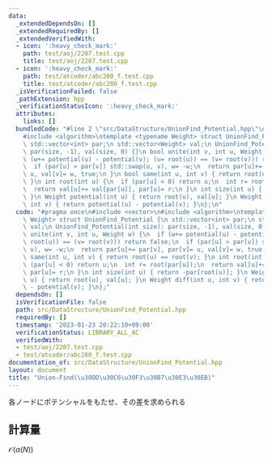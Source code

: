 ```yaml
---
data:
  _extendedDependsOn: []
  _extendedRequiredBy: []
  _extendedVerifiedWith:
  - icon: ':heavy_check_mark:'
    path: test/aoj/2207.test.cpp
    title: test/aoj/2207.test.cpp
  - icon: ':heavy_check_mark:'
    path: test/atcoder/abc280_f.test.cpp
    title: test/atcoder/abc280_f.test.cpp
  _isVerificationFailed: false
  _pathExtension: hpp
  _verificationStatusIcon: ':heavy_check_mark:'
  attributes:
    links: []
  bundledCode: "#line 2 \"src/DataStructure/UnionFind_Potential.hpp\"\n#include <vector>\n\
    #include <algorithm>\ntemplate <typename Weight> struct UnionFind_Potential {\n\
    \ std::vector<int> par;\n std::vector<Weight> val;\n UnionFind_Potential(int size):\
    \ par(size, -1), val(size, 0) {}\n bool unite(int v, int u, Weight w) {\n  if\
    \ (w+= potential(u) - potential(v); (u= root(u)) == (v= root(v))) return false;\n\
    \  if (par[u] > par[v]) std::swap(u, v), w= -w;\n  return par[u]+= par[v], par[v]=\
    \ u, val[v]= w, true;\n }\n bool same(int u, int v) { return root(u) == root(v);\
    \ }\n int root(int u) {\n  if (par[u] < 0) return u;\n  int r= root(par[u]);\n\
    \  return val[u]+= val[par[u]], par[u]= r;\n }\n int size(int u) { return -par[root(u)];\
    \ }\n Weight potential(int u) { return root(u), val[u]; }\n Weight diff(int u,\
    \ int v) { return potential(u) - potential(v); }\n};\n"
  code: "#pragma once\n#include <vector>\n#include <algorithm>\ntemplate <typename\
    \ Weight> struct UnionFind_Potential {\n std::vector<int> par;\n std::vector<Weight>\
    \ val;\n UnionFind_Potential(int size): par(size, -1), val(size, 0) {}\n bool\
    \ unite(int v, int u, Weight w) {\n  if (w+= potential(u) - potential(v); (u=\
    \ root(u)) == (v= root(v))) return false;\n  if (par[u] > par[v]) std::swap(u,\
    \ v), w= -w;\n  return par[u]+= par[v], par[v]= u, val[v]= w, true;\n }\n bool\
    \ same(int u, int v) { return root(u) == root(v); }\n int root(int u) {\n  if\
    \ (par[u] < 0) return u;\n  int r= root(par[u]);\n  return val[u]+= val[par[u]],\
    \ par[u]= r;\n }\n int size(int u) { return -par[root(u)]; }\n Weight potential(int\
    \ u) { return root(u), val[u]; }\n Weight diff(int u, int v) { return potential(u)\
    \ - potential(v); }\n};"
  dependsOn: []
  isVerificationFile: false
  path: src/DataStructure/UnionFind_Potential.hpp
  requiredBy: []
  timestamp: '2023-01-23 20:22:10+09:00'
  verificationStatus: LIBRARY_ALL_AC
  verifiedWith:
  - test/aoj/2207.test.cpp
  - test/atcoder/abc280_f.test.cpp
documentation_of: src/DataStructure/UnionFind_Potential.hpp
layout: document
title: "Union-Find(\u30DD\u30C6\u30F3\u30B7\u30E3\u30EB)"
---
```

各ノードにポテンシャルをもたせ、その差を求められる
## 計算量
$\mathcal{O}(\alpha(N))$
